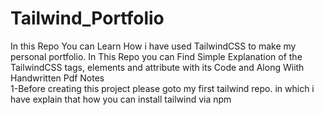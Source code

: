 # Tailwind_Portfolio
In this Repo You can Learn How i have used TailwindCSS to make my personal portfolio.  In This Repo you can Find Simple Explanation of the TailwindCSS tags, elements and attribute with its Code and Along Wiith Handwritten Pdf Notes<br>
1-Before creating this project please goto my first tailwind repo. in which i have explain that how you can install tailwind via npm
